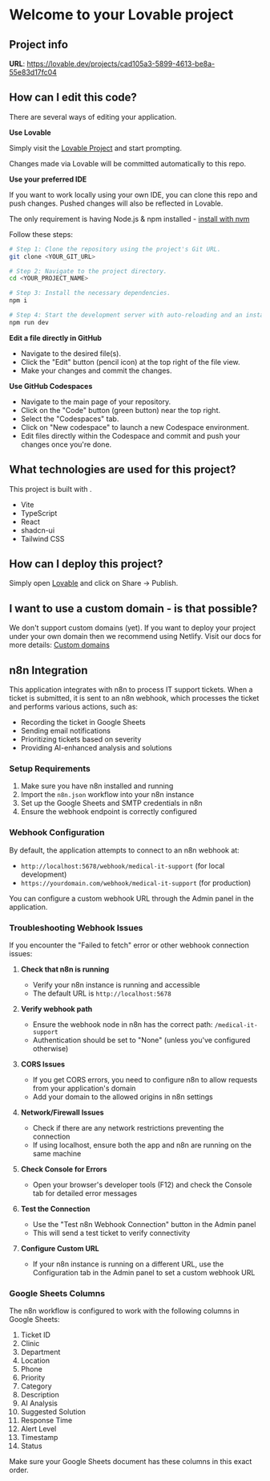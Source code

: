 # Welcome to your Lovable project

## Project info

**URL**: https://lovable.dev/projects/cad105a3-5899-4613-be8a-55e83d17fc04

## How can I edit this code?

There are several ways of editing your application.

**Use Lovable**

Simply visit the [Lovable Project](https://lovable.dev/projects/cad105a3-5899-4613-be8a-55e83d17fc04) and start prompting.

Changes made via Lovable will be committed automatically to this repo.

**Use your preferred IDE**

If you want to work locally using your own IDE, you can clone this repo and push changes. Pushed changes will also be reflected in Lovable.

The only requirement is having Node.js & npm installed - [install with nvm](https://github.com/nvm-sh/nvm#installing-and-updating)

Follow these steps:

```sh
# Step 1: Clone the repository using the project's Git URL.
git clone <YOUR_GIT_URL>

# Step 2: Navigate to the project directory.
cd <YOUR_PROJECT_NAME>

# Step 3: Install the necessary dependencies.
npm i

# Step 4: Start the development server with auto-reloading and an instant preview.
npm run dev
```

**Edit a file directly in GitHub**

- Navigate to the desired file(s).
- Click the "Edit" button (pencil icon) at the top right of the file view.
- Make your changes and commit the changes.

**Use GitHub Codespaces**

- Navigate to the main page of your repository.
- Click on the "Code" button (green button) near the top right.
- Select the "Codespaces" tab.
- Click on "New codespace" to launch a new Codespace environment.
- Edit files directly within the Codespace and commit and push your changes once you're done.

## What technologies are used for this project?

This project is built with .

- Vite
- TypeScript
- React
- shadcn-ui
- Tailwind CSS

## How can I deploy this project?

Simply open [Lovable](https://lovable.dev/projects/cad105a3-5899-4613-be8a-55e83d17fc04) and click on Share -> Publish.

## I want to use a custom domain - is that possible?

We don't support custom domains (yet). If you want to deploy your project under your own domain then we recommend using Netlify. Visit our docs for more details: [Custom domains](https://docs.lovable.dev/tips-tricks/custom-domain/)

## n8n Integration

This application integrates with n8n to process IT support tickets. When a ticket is submitted, it is sent to an n8n webhook, which processes the ticket and performs various actions, such as:

- Recording the ticket in Google Sheets
- Sending email notifications
- Prioritizing tickets based on severity
- Providing AI-enhanced analysis and solutions

### Setup Requirements

1. Make sure you have n8n installed and running
2. Import the `n8n.json` workflow into your n8n instance
3. Set up the Google Sheets and SMTP credentials in n8n
4. Ensure the webhook endpoint is correctly configured

### Webhook Configuration

By default, the application attempts to connect to an n8n webhook at:
- `http://localhost:5678/webhook/medical-it-support` (for local development)
- `https://yourdomain.com/webhook/medical-it-support` (for production)

You can configure a custom webhook URL through the Admin panel in the application.

### Troubleshooting Webhook Issues

If you encounter the "Failed to fetch" error or other webhook connection issues:

1. **Check that n8n is running**
   - Verify your n8n instance is running and accessible
   - The default URL is `http://localhost:5678`

2. **Verify webhook path**
   - Ensure the webhook node in n8n has the correct path: `/medical-it-support`
   - Authentication should be set to "None" (unless you've configured otherwise)

3. **CORS Issues**
   - If you get CORS errors, you need to configure n8n to allow requests from your application's domain
   - Add your domain to the allowed origins in n8n settings

4. **Network/Firewall Issues**
   - Check if there are any network restrictions preventing the connection
   - If using localhost, ensure both the app and n8n are running on the same machine

5. **Check Console for Errors**
   - Open your browser's developer tools (F12) and check the Console tab for detailed error messages

6. **Test the Connection**
   - Use the "Test n8n Webhook Connection" button in the Admin panel
   - This will send a test ticket to verify connectivity

7. **Configure Custom URL**
   - If your n8n instance is running on a different URL, use the Configuration tab in the Admin panel to set a custom webhook URL

### Google Sheets Columns

The n8n workflow is configured to work with the following columns in Google Sheets:

1. Ticket ID
2. Clinic
3. Department
4. Location
5. Phone
6. Priority
7. Category
8. Description
9. AI Analysis
10. Suggested Solution
11. Response Time
12. Alert Level
13. Timestamp
14. Status

Make sure your Google Sheets document has these columns in this exact order.
